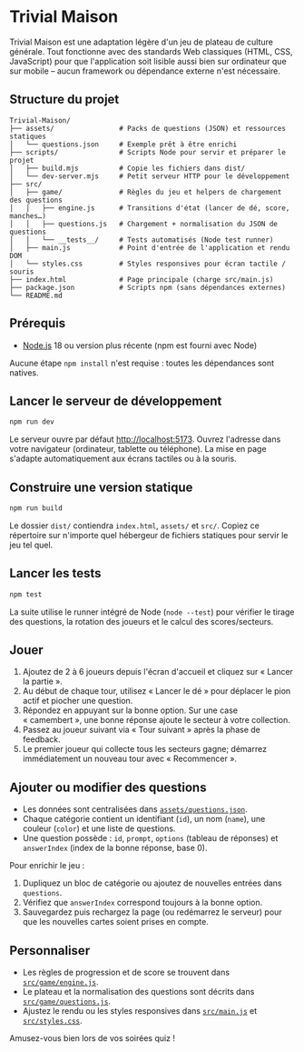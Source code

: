 # Trivial Maison

Trivial Maison est une adaptation légère d'un jeu de plateau de culture générale. Tout fonctionne avec des standards Web
classiques (HTML, CSS, JavaScript) pour que l'application soit lisible aussi bien sur ordinateur que sur mobile – aucun
framework ou dépendance externe n'est nécessaire.

## Structure du projet

```
Trivial-Maison/
├── assets/                # Packs de questions (JSON) et ressources statiques
│   └── questions.json     # Exemple prêt à être enrichi
├── scripts/               # Scripts Node pour servir et préparer le projet
│   ├── build.mjs          # Copie les fichiers dans dist/
│   └── dev-server.mjs     # Petit serveur HTTP pour le développement
├── src/
│   ├── game/              # Règles du jeu et helpers de chargement des questions
│   │   ├── engine.js      # Transitions d'état (lancer de dé, score, manches…)
│   │   ├── questions.js   # Chargement + normalisation du JSON de questions
│   │   └── __tests__/     # Tests automatisés (Node test runner)
│   ├── main.js            # Point d'entrée de l'application et rendu DOM
│   └── styles.css         # Styles responsives pour écran tactile / souris
├── index.html             # Page principale (charge src/main.js)
├── package.json           # Scripts npm (sans dépendances externes)
└── README.md
```

## Prérequis

- [Node.js](https://nodejs.org/) 18 ou version plus récente (npm est fourni avec Node)

Aucune étape `npm install` n'est requise : toutes les dépendances sont natives.

## Lancer le serveur de développement

```bash
npm run dev
```

Le serveur ouvre par défaut [http://localhost:5173](http://localhost:5173). Ouvrez l'adresse dans votre navigateur
(ordinateur, tablette ou téléphone). La mise en page s'adapte automatiquement aux écrans tactiles ou à la souris.

## Construire une version statique

```bash
npm run build
```

Le dossier `dist/` contiendra `index.html`, `assets/` et `src/`. Copiez ce répertoire sur n'importe quel hébergeur de
fichiers statiques pour servir le jeu tel quel.

## Lancer les tests

```bash
npm test
```

La suite utilise le runner intégré de Node (`node --test`) pour vérifier le tirage des questions, la rotation des joueurs et
le calcul des scores/secteurs.

## Jouer

1. Ajoutez de 2 à 6 joueurs depuis l'écran d'accueil et cliquez sur « Lancer la partie ».
2. Au début de chaque tour, utilisez « Lancer le dé » pour déplacer le pion actif et piocher une question.
3. Répondez en appuyant sur la bonne option. Sur une case « camembert », une bonne réponse ajoute le secteur à votre collection.
4. Passez au joueur suivant via « Tour suivant » après la phase de feedback.
5. Le premier joueur qui collecte tous les secteurs gagne; démarrez immédiatement un nouveau tour avec « Recommencer ».

## Ajouter ou modifier des questions

- Les données sont centralisées dans [`assets/questions.json`](assets/questions.json).
- Chaque catégorie contient un identifiant (`id`), un nom (`name`), une couleur (`color`) et une liste de questions.
- Une question possède : `id`, `prompt`, `options` (tableau de réponses) et `answerIndex` (index de la bonne réponse, base 0).

Pour enrichir le jeu :

1. Dupliquez un bloc de catégorie ou ajoutez de nouvelles entrées dans `questions`.
2. Vérifiez que `answerIndex` correspond toujours à la bonne option.
3. Sauvegardez puis rechargez la page (ou redémarrez le serveur) pour que les nouvelles cartes soient prises en compte.

## Personnaliser

- Les règles de progression et de score se trouvent dans [`src/game/engine.js`](src/game/engine.js).
- Le plateau et la normalisation des questions sont décrits dans [`src/game/questions.js`](src/game/questions.js).
- Ajustez le rendu ou les styles responsives dans [`src/main.js`](src/main.js) et [`src/styles.css`](src/styles.css).

Amusez-vous bien lors de vos soirées quiz !
